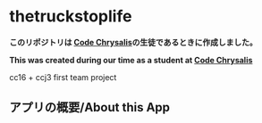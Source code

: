 # thetruckstoplife

**このリポジトリは [Code Chrysalis](https://www.codechrysalis.io/)の生徒であるときに作成しました。**
<br />

**This was created during our time as a student at [Code Chrysalis](https://www.codechrysalis.io/)**

cc16 + ccj3 first team project

## アプリの概要/About this App
 
